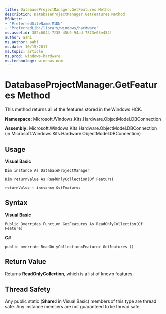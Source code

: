 ```yaml
---
title: DatabaseProjectManager.GetFeatures Method
description: DatabaseProjectManager.GetFeatures Method
MSHAttr:
- 'PreferredSiteName:MSDN'
- 'PreferredLib:/library/windows/hardware'
ms.assetid: 382c6044-7238-45b9-94ad-7873e03e4543
author: aahi
ms.author: aahi
ms.date: 10/15/2017
ms.topic: article
ms.prod: windows-hardware
ms.technology: windows-oem
---
```


# DatabaseProjectManager.GetFeatures Method


This method returns all of the features stored in the Windows HCK.

**Namespace:** Microsoft.Windows.Kits.Hardware.ObjectModel.DBConnection

**Assembly:** Microsoft.Windows.Kits.Hardware.ObjectModel.DBConnection (in Microsoft.Windows.Kits.Hardware.ObjectModel.DBConnection)

## <span id="Usage"></span><span id="usage"></span><span id="USAGE"></span>Usage


**Visual Basic**

`Dim instance As DatabaseProjectManager`

`Dim returnValue As ReadOnlyCollection(Of Feature)`

`returnValue = instance.GetFeatures`

## <span id="Syntax"></span><span id="syntax"></span><span id="SYNTAX"></span>Syntax


**Visual Basic**

`Public Overrides Function GetFeatures As ReadOnlyCollection(Of Feature)`

**C#**

`public override ReadOnlyCollection<Feature> GetFeatures ()`

## <span id="Return_Value"></span><span id="return_value"></span><span id="RETURN_VALUE"></span>Return Value


Returns **ReadOnlyCollection**, which is a list of known features.

## <span id="Thread_Safety"></span><span id="thread_safety"></span><span id="THREAD_SAFETY"></span>Thread Safety


Any public static (**Shared** in Visual Basic) members of this type are thread safe. Any instance members are not guaranteed to be thread safe.

 

 






